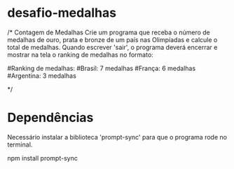 # desafio-medalhas

/* Contagem de Medalhas
Crie um programa que receba o número de medalhas de ouro, prata e bronze de um país nas Olimpíadas e calcule o total de medalhas.
Quando escrever 'sair', o programa deverá encerrar e mostrar na tela o ranking de medalhas no formato:


#Ranking de medalhas:
#Brasil: 7 medalhas
#França: 6 medalhas
#Argentina: 3 medalhas

*/

# Dependências

Necessário instalar a biblioteca 'prompt-sync' para que o programa rode no terminal.

npm install prompt-sync
